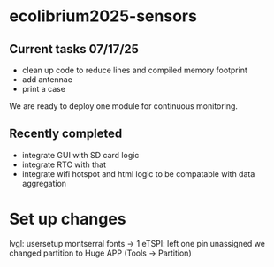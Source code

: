 ﻿# ecolibrium2025-sensors

## Current tasks 07/17/25
- clean up code to reduce lines and compiled memory footprint
- add antennae
- print a case
 
We are ready to deploy one module for continuous monitoring.

## Recently completed
- integrate GUI with SD card logic
- integrate RTC with that
- integrate wifi hotspot and html logic to be compatable with data aggregation

# Set up changes
lvgl: usersetup montserral fonts -> 1
eTSPI: left one pin unassigned
we changed partition to Huge APP (Tools -> Partition)
